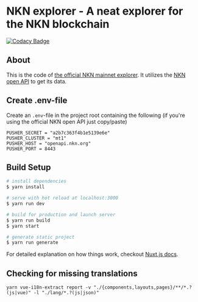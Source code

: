 # NKN explorer - A neat explorer for the NKN blockchain
[![Codacy Badge](https://api.codacy.com/project/badge/Grade/5530e891d37e4c259e7ffa64d548b452)](https://www.codacy.com?utm_source=github.com&amp;utm_medium=referral&amp;utm_content=CrackDavid/nkn-explorer&amp;utm_campaign=Badge_Grade)

## About
This is the code of [the official NKN mainnet explorer](https://nscan.io). It utilizes the [NKN open API](https://github.com/rule110-io/nkn-open-api) to get its data. 

## Create .env-file
Create an ``.env``-file in the project root containing the following (if you're using the official NKN open API just copy/paste)
```
PUSHER_SECRET = "a2b7c363f4b1e5139e6e"
PUSHER_CLUSTER = "mt1"
PUSHER_HOST = "openapi.nkn.org"
PUSHER_PORT = 8443
```

## Build Setup

``` bash
# install dependencies
$ yarn install

# serve with hot reload at localhost:3000
$ yarn run dev

# build for production and launch server
$ yarn run build
$ yarn start

# generate static project
$ yarn run generate
```

For detailed explanation on how things work, checkout [Nuxt.js docs](https://nuxtjs.org).

## Checking for missing translations

``yarn vue-i18n-extract report -v "./{components,layouts,pages}/**/*.?(js|vue)" -l "./lang/*.?(js|json)"``
